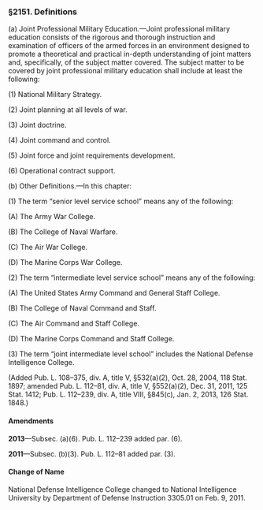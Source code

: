 ### §2151. Definitions ###

(a) Joint Professional Military Education.—Joint professional military education consists of the rigorous and thorough instruction and examination of officers of the armed forces in an environment designed to promote a theoretical and practical in-depth understanding of joint matters and, specifically, of the subject matter covered. The subject matter to be covered by joint professional military education shall include at least the following:

(1) National Military Strategy.

(2) Joint planning at all levels of war.

(3) Joint doctrine.

(4) Joint command and control.

(5) Joint force and joint requirements development.

(6) Operational contract support.

(b) Other Definitions.—In this chapter:

(1) The term “senior level service school” means any of the following:

(A) The Army War College.

(B) The College of Naval Warfare.

(C) The Air War College.

(D) The Marine Corps War College.

(2) The term “intermediate level service school” means any of the following:

(A) The United States Army Command and General Staff College.

(B) The College of Naval Command and Staff.

(C) The Air Command and Staff College.

(D) The Marine Corps Command and Staff College.

(3) The term “joint intermediate level school” includes the National Defense Intelligence College.

(Added Pub. L. 108–375, div. A, title V, §532(a)(2), Oct. 28, 2004, 118 Stat. 1897; amended Pub. L. 112–81, div. A, title V, §552(a)(2), Dec. 31, 2011, 125 Stat. 1412; Pub. L. 112–239, div. A, title VIII, §845(c), Jan. 2, 2013, 126 Stat. 1848.)

#### Amendments ####

**2013**—Subsec. (a)(6). Pub. L. 112–239 added par. (6).

**2011**—Subsec. (b)(3). Pub. L. 112–81 added par. (3).

#### Change of Name ####

National Defense Intelligence College changed to National Intelligence University by Department of Defense Instruction 3305.01 on Feb. 9, 2011.